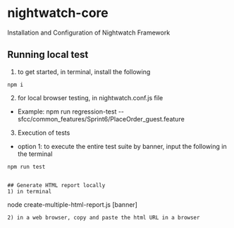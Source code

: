 # nightwatch-core

Installation and Configuration of Nightwatch Framework

## Running local test

1) to get started, in terminal, install the following 
```
npm i
```

2) for local browser testing, in nightwatch.conf.js file
* Example: npm run regression-test -- sfcc/common_features/Sprint6/PlaceOrder_guest.feature

3) Execution of tests
* option 1: to execute the entire test suite by banner, input the following in the terminal
```
npm run test
```
```

## Generate HTML report locally 
1) in terminal
```
node create-multiple-html-report.js [banner]
```
2) in a web browser, copy and paste the html URL in a browser